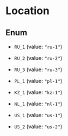 

# Location

## Enum


* `RU_1` (value: `"ru-1"`)

* `RU_2` (value: `"ru-2"`)

* `RU_3` (value: `"ru-3"`)

* `PL_1` (value: `"pl-1"`)

* `KZ_1` (value: `"kz-1"`)

* `NL_1` (value: `"nl-1"`)

* `US_1` (value: `"us-1"`)

* `US_2` (value: `"us-2"`)



